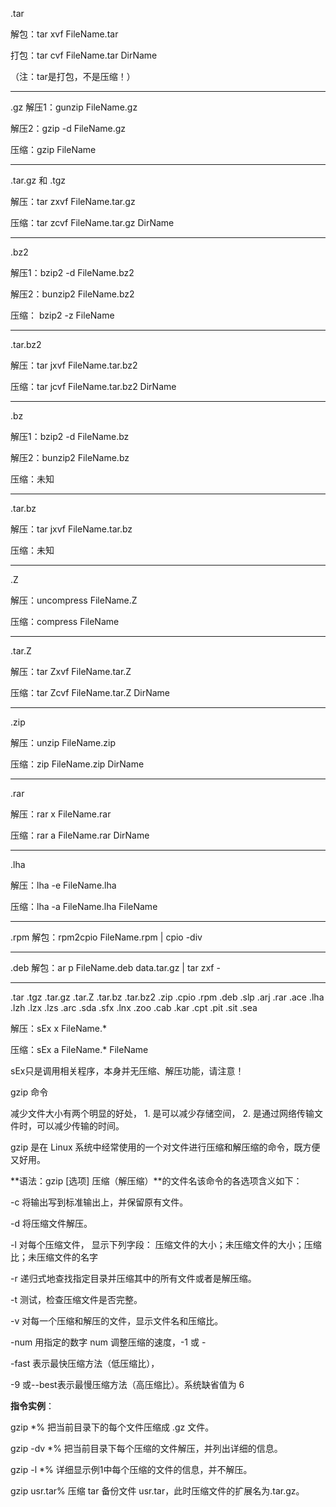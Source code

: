.tar
 
解包：tar xvf FileName.tar

打包：tar cvf FileName.tar DirName

（注：tar是打包，不是压缩！）

---
.gz
解压1：gunzip FileName.gz

解压2：gzip -d FileName.gz

压缩：gzip FileName

---
.tar.gz 和 .tgz

解压：tar zxvf FileName.tar.gz

压缩：tar zcvf FileName.tar.gz DirName

---
.bz2

解压1：bzip2 -d FileName.bz2

解压2：bunzip2 FileName.bz2

压缩： bzip2 -z FileName

---
.tar.bz2

解压：tar jxvf FileName.tar.bz2

压缩：tar jcvf FileName.tar.bz2 DirName

---
.bz

解压1：bzip2 -d FileName.bz

解压2：bunzip2 FileName.bz

压缩：未知

---
.tar.bz

解压：tar jxvf FileName.tar.bz

压缩：未知

---
.Z

解压：uncompress FileName.Z

压缩：compress FileName

---
.tar.Z

解压：tar Zxvf FileName.tar.Z

压缩：tar Zcvf FileName.tar.Z DirName

---
.zip

解压：unzip FileName.zip

压缩：zip FileName.zip DirName

---
.rar

解压：rar x FileName.rar

压缩：rar a FileName.rar DirName

---
.lha

解压：lha -e FileName.lha

压缩：lha -a FileName.lha FileName

---
.rpm
解包：rpm2cpio FileName.rpm | cpio -div

---
.deb
解包：ar p FileName.deb data.tar.gz | tar zxf -

----
.tar .tgz .tar.gz .tar.Z .tar.bz .tar.bz2 .zip .cpio .rpm .deb .slp .arj .rar .ace .lha .lzh .lzx .lzs .arc .sda .sfx .lnx .zoo .cab .kar .cpt .pit .sit .sea

解压：sEx x FileName.*

压缩：sEx a FileName.* FileName

sEx只是调用相关程序，本身并无压缩、解压功能，请注意！

gzip 命令 

减少文件大小有两个明显的好处，
	1. 是可以减少存储空间，
	2. 是通过网络传输文件时，可以减少传输的时间。

gzip 是在 Linux 系统中经常使用的一个对文件进行压缩和解压缩的命令，既方便又好用。

**语法：gzip [选项] 压缩（解压缩）**的文件名该命令的各选项含义如下：

-c 将输出写到标准输出上，并保留原有文件。

-d 将压缩文件解压。

-l 对每个压缩文件，
显示下列字段：     压缩文件的大小；未压缩文件的大小；压缩比；未压缩文件的名字

-r 递归式地查找指定目录并压缩其中的所有文件或者是解压缩。

-t 测试，检查压缩文件是否完整。

-v 对每一个压缩和解压的文件，显示文件名和压缩比。

-num 用指定的数字 num 调整压缩的速度，-1 或 -

-fast 表示最快压缩方法（低压缩比），

-9 或--best表示最慢压缩方法（高压缩比）。系统缺省值为 6

**指令实例**：

gzip *% 把当前目录下的每个文件压缩成 .gz 文件。

gzip -dv *% 把当前目录下每个压缩的文件解压，并列出详细的信息。

gzip -l *% 详细显示例1中每个压缩的文件的信息，并不解压。

gzip usr.tar% 压缩 tar 备份文件 usr.tar，此时压缩文件的扩展名为.tar.gz。

